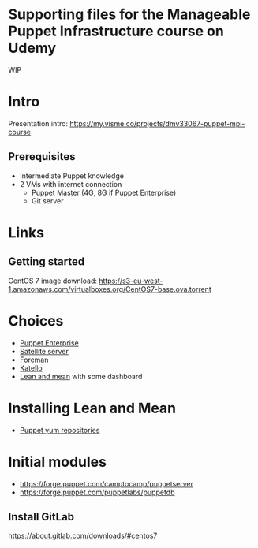 # Supporting files for the Manageable Puppet Infrastructure course on Udemy
WIP

# Intro
Presentation intro: https://my.visme.co/projects/dmv33067-puppet-mpi-course

## Prerequisites
* Intermediate Puppet knowledge
* 2 VMs with internet connection
  * Puppet Master (4G, 8G if Puppet Enterprise)
  * Git server

# Links
## Getting started
CentOS 7 image download: https://s3-eu-west-1.amazonaws.com/virtualboxes.org/CentOS7-base.ova.torrent

# Choices
* [Puppet Enterprise](https://puppet.com)
* [Satellite server](https://access.redhat.com/products/red-hat-satellite)
* [Foreman](http://theforeman.org)
* [Katello](http://www.katello.org/)
* [Lean and mean](https://docs.puppet.com/guides/puppetlabs_package_repositories.html#yum-based-systems) with some dashboard

# Installing Lean and Mean
* [Puppet yum repositories](https://docs.puppet.com/guides/puppetlabs_package_repositories.html#yum-based-systems)

# Initial modules
* https://forge.puppet.com/camptocamp/puppetserver
* https://forge.puppet.com/puppetlabs/puppetdb


## Install GitLab
https://about.gitlab.com/downloads/#centos7
